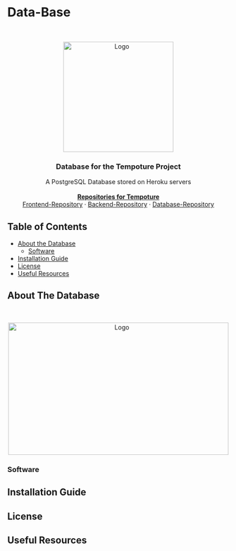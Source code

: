 # Data-Base

<br />
<p align="center">
  <a href="https://github.com/Tempoture/Tempoture-Data-Base">
     <img src="https://cdn.discordapp.com/attachments/750506956539822120/769965690420723722/LOGO.PNG" alt="Logo" width="250" height="250">
  </a> 
   <h3 align="center">Database for the Tempoture Project</h3>

  <p align="center">
    A PostgreSQL Database stored on Heroku servers
    <br />
    <br />
    <a href="https://github.com/Tempoture/"><strong>Repositories for Tempoture</strong></a>
    <br />
    <a href="https://github.com/Tempoture/Tempoture-frontend">Frontend-Repository</a>
    ·
    <a href="https://github.com/Tempoture/Tempoture-backend">Backend-Repository</a>
    ·
    <a href="https://github.com/Tempoture/Tempoture-Data-Base">Database-Repository</a>
  </p>
</p>

<!-- TABLE OF CONTENTS -->
## Table of Contents

* [About the Database](#About-The-Database)
  * [Software](#Software)
* [Installation Guide](#Installation-Guide)
* [License](#License)
* [Useful Resources](#Useful-Resources)

<!-- ABOUT THE Database -->
## About The Database
<br />
<p align="center">
  <img src="https://cdn.discordapp.com/attachments/750506956539822120/769976987912765480/Database_Schema.PNG" alt="Logo" width="500" height="300">
</p>
  <!-- fill this in -->
  
  
<!-- Software -->
### Software
  <!-- fill this in -->

<!-- Installation -->
## Installation Guide
  <!-- fill this in -->
  
<!-- License -->
## License
  <!-- fill this in -->
  
<!-- Useful Resources -->
## Useful Resources
  <!-- fill this in -->
  

